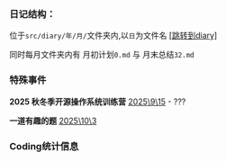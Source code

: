 ### 日记结构：

位于`src/diary/年/月/`文件夹内,以`日`为文件名
[[跳转到diary]](./src/diary/)

同时每月文件夹内有 月初计划`0.md` 与 月末总结`32.md`

### 特殊事件

**2025 秋冬季开源操作系统训练营**
[2025\9\15](./src/diary/2025/9/15.md) - ???

**一道有趣的题** 
[2025\10\3](./src/diary/2025/10/3.md)

### Coding统计信息
<!--START_SECTION:waka-->
<!--END_SECTION:waka-->